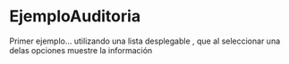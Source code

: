 # EjemploAuditoria
Primer ejemplo... utilizando una lista desplegable , que al seleccionar una delas opciones muestre la información 
